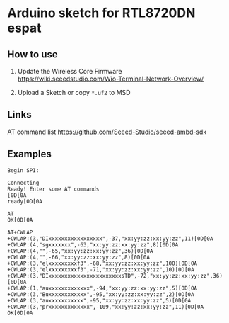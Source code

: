 # Arduino sketch for RTL8720DN espat

## How to use

1) Update the Wireless Core Firmware  
https://wiki.seeedstudio.com/Wio-Terminal-Network-Overview/  

2) Upload a Sketch or copy `*.uf2` to MSD  

## Links

AT command list
https://github.com/Seeed-Studio/seeed-ambd-sdk

## Examples

```
Begin SPI:

Connecting
Ready! Enter some AT commands
[0D[0A
ready[0D[0A
```


```
AT
OK[0D[0A
```

```
AT+CWLAP
+CWLAP:(3,"DIxxxxxxxxxxxxxxxxx",-37,"xx:yy:zz:xx:yy:zz",11)[0D[0A
+CWLAP:(4,"sgxxxxxxx",-63,"xx:yy:zz:xx:yy:zz",8)[0D[0A
+CWLAP:(4,"",-65,"xx:yy:zz:xx:yy:zz",36)[0D[0A
+CWLAP:(4,"",-66,"xx:yy:zz:xx:yy:zz",8)[0D[0A
+CWLAP:(3,"elxxxxxxxxxf3",-68,"xx:yy:zz:xx:yy:zz",100)[0D[0A
+CWLAP:(3,"elxxxxxxxxxf3",-71,"xx:yy:zz:xx:yy:zz",10)[0D[0A
+CWLAP:(3,"DIxxxxxxxxxxxxxxxxxxxxxxxsTD",-72,"xx:yy:zz:xx:yy:zz",36)[0D[0A
+CWLAP:(1,"auxxxxxxxxxxxxx",-94,"xx:yy:zz:xx:yy:zz",5)[0D[0A
+CWLAP:(3,"Buxxxxxxxxxxxx",-95,"xx:yy:zz:xx:yy:zz",2)[0D[0A
+CWLAP:(3,"auxxxxxxxxxxx",-95,"xx:yy:zz:xx:yy:zz",5)[0D[0A
+CWLAP:(3,"prxxxxxxxxxxxxx",-109,"xx:yy:zz:xx:yy:zz",11)[0D[0A
OK[0D[0A
```
